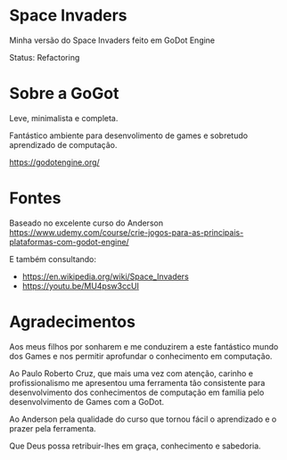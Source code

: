 # Space Invaders
Minha versão do Space Invaders feito em GoDot Engine

Status: Refactoring

# Sobre a GoGot

Leve, minimalista e completa.

Fantástico ambiente para desenvolimento de games e sobretudo aprendizado de computação.

https://godotengine.org/


# Fontes

Baseado no excelente curso do Anderson 
https://www.udemy.com/course/crie-jogos-para-as-principais-plataformas-com-godot-engine/

E também consultando:
* https://en.wikipedia.org/wiki/Space_Invaders
* https://youtu.be/MU4psw3ccUI

# Agradecimentos

Aos meus filhos por sonharem e me conduzirem a este fantástico mundo dos Games e nos permitir aprofundar o conhecimento em computação.

Ao Paulo Roberto Cruz, que mais uma vez com atenção, carinho e profissionalismo me apresentou uma ferramenta tão consistente para desenvolvimento dos conhecimentos de computação em familia pelo desenvolvimento de Games com a GoDot.

Ao Anderson pela qualidade do curso que tornou fácil o aprendizado e o prazer pela ferramenta.

Que Deus possa retribuir-lhes em graça, conhecimento e sabedoria.